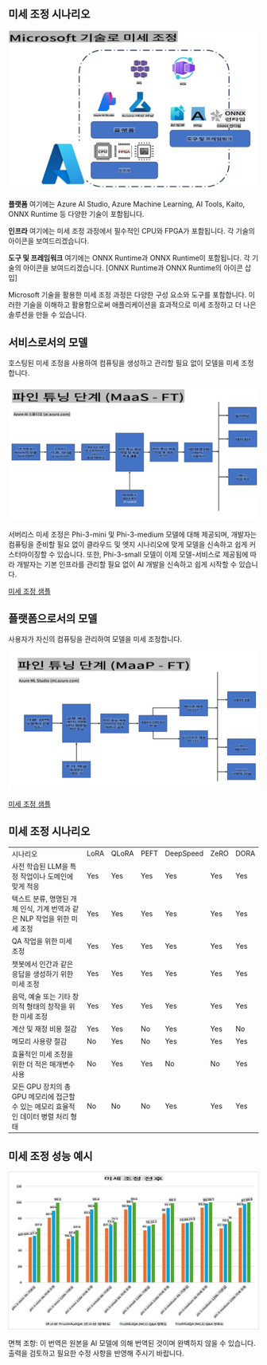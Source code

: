 ## 미세 조정 시나리오

![Microsoft 서비스와 함께하는 미세 조정](../../../../translated_images/FinetuningwithMS.921fa8c240611562e7c4a5ceb7eca04f458ad6f3c899d5a0dc120030398d9e08.ko.png)

**플랫폼** 여기에는 Azure AI Studio, Azure Machine Learning, AI Tools, Kaito, ONNX Runtime 등 다양한 기술이 포함됩니다.

**인프라** 여기에는 미세 조정 과정에서 필수적인 CPU와 FPGA가 포함됩니다. 각 기술의 아이콘을 보여드리겠습니다.

**도구 및 프레임워크** 여기에는 ONNX Runtime과 ONNX Runtime이 포함됩니다. 각 기술의 아이콘을 보여드리겠습니다.
[ONNX Runtime과 ONNX Runtime의 아이콘 삽입]

Microsoft 기술을 활용한 미세 조정 과정은 다양한 구성 요소와 도구를 포함합니다. 이러한 기술을 이해하고 활용함으로써 애플리케이션을 효과적으로 미세 조정하고 더 나은 솔루션을 만들 수 있습니다.

## 서비스로서의 모델

호스팅된 미세 조정을 사용하여 컴퓨팅을 생성하고 관리할 필요 없이 모델을 미세 조정합니다.

![MaaS 미세 조정](../../../../translated_images/MaaSfinetune.1678f33544c36b9016d8c018ce9c4c1622fb3bc2d72751291c39813f88bce052.ko.png)

서버리스 미세 조정은 Phi-3-mini 및 Phi-3-medium 모델에 대해 제공되며, 개발자는 컴퓨팅을 준비할 필요 없이 클라우드 및 엣지 시나리오에 맞게 모델을 신속하고 쉽게 커스터마이징할 수 있습니다. 또한, Phi-3-small 모델이 이제 모델-서비스로 제공됨에 따라 개발자는 기본 인프라를 관리할 필요 없이 AI 개발을 신속하고 쉽게 시작할 수 있습니다.

[미세 조정 샘플](https://github.com/microsoft/Phi-3CookBook/blob/main/md/04.Fine-tuning/FineTuning_AIStudio.md)
## 플랫폼으로서의 모델

사용자가 자신의 컴퓨팅을 관리하여 모델을 미세 조정합니다.

![Maap 미세 조정](../../../../translated_images/MaaPFinetune.f88828d32d16ced1198525fceed9184ce17516f5c1a404c264d87a4ca816947f.ko.png)

[미세 조정 샘플](https://github.com/Azure/azureml-examples/blob/main/sdk/python/foundation-models/system/finetune/chat-completion/chat-completion.ipynb)

## 미세 조정 시나리오

| | | | | | | |
|-|-|-|-|-|-|-|
|시나리오|LoRA|QLoRA|PEFT|DeepSpeed|ZeRO|DORA|
|사전 학습된 LLM을 특정 작업이나 도메인에 맞게 적응|Yes|Yes|Yes|Yes|Yes|Yes|
|텍스트 분류, 명명된 개체 인식, 기계 번역과 같은 NLP 작업을 위한 미세 조정|Yes|Yes|Yes|Yes|Yes|Yes|
|QA 작업을 위한 미세 조정|Yes|Yes|Yes|Yes|Yes|Yes|
|챗봇에서 인간과 같은 응답을 생성하기 위한 미세 조정|Yes|Yes|Yes|Yes|Yes|Yes|
|음악, 예술 또는 기타 창의적 형태의 창작을 위한 미세 조정|Yes|Yes|Yes|Yes|Yes|Yes|
|계산 및 재정 비용 절감|Yes|Yes|No|Yes|Yes|No|
|메모리 사용량 절감|No|Yes|No|Yes|Yes|Yes|
|효율적인 미세 조정을 위한 더 적은 매개변수 사용|No|Yes|Yes|No|No|Yes|
|모든 GPU 장치의 총 GPU 메모리에 접근할 수 있는 메모리 효율적인 데이터 병렬 처리 형태|No|No|No|Yes|Yes|Yes|

## 미세 조정 성능 예시

![미세 조정 성능](../../../../translated_images/Finetuningexamples.88bad3a5350927b08b1f06e4bced95cfd3715caa933d21c9ff658dcf0db94f73.ko.png)

면책 조항: 이 번역은 원본을 AI 모델에 의해 번역된 것이며 완벽하지 않을 수 있습니다. 
출력을 검토하고 필요한 수정 사항을 반영해 주시기 바랍니다.